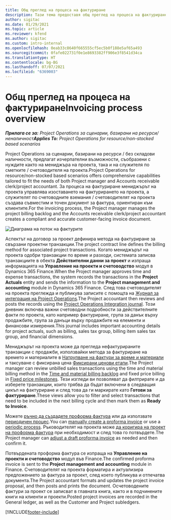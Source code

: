 ```yaml
---
title: Общ преглед на процеса на фактуриране
description: Тази тема предоставя общ преглед на процеса на фактуриране в Project Operations за сценарии, базирани на ресурси / на склад.
author: sigitac
ms.date: 01/29/2021
ms.topic: article
ms.reviewer: kfend
ms.author: sigitac
ms.custom: intro-internal
ms.openlocfilehash: 0eab33c8640f665555cf5ec5b0f188e5af65a493
ms.sourcegitcommit: 0fafe022731f0e1e8693382ff906e3f8541d34ca
ms.translationtype: HT
ms.contentlocale: bg-BG
ms.lasthandoff: 07/07/2021
ms.locfileid: "6369003"
---
```

# <a name="invoicing-process-overview"></a><span data-ttu-id="720df-103">Общ преглед на процеса на фактуриране</span><span class="sxs-lookup"><span data-stu-id="720df-103">Invoicing process overview</span></span>

<span data-ttu-id="720df-104">_**Прилага се за:** Project Operations за сценарии, базирани на ресурси/неналичност_</span><span class="sxs-lookup"><span data-stu-id="720df-104">_**Applies To:** Project Operations for resource/non-stocked based scenarios_</span></span>

<span data-ttu-id="720df-105">Project Operations за сценарии, базирани на ресурси / без складови наличности, предлагат изчерпателни възможности, съобразени с нуждите както на мениджъра на проекта, така и на служителя по сметките / счетоводителя на проекта.</span><span class="sxs-lookup"><span data-stu-id="720df-105">Project Operations for resource/non-stocked based scenarios offers comprehensive capabilities tailored to fit the needs of both Project manager and Accounts receivable clerk/project accountant.</span></span> <span data-ttu-id="720df-106">За процеса на фактуриране мениджърът на проекта управлява изоставането на фактурирането на проекта, а служителят по счетоводните вземания / счетоводителят на проекта създава съвместим и точен документ за фактура, ориентиран към клиентите.</span><span class="sxs-lookup"><span data-stu-id="720df-106">For the invoicing process, the Project manager manages the project billing backlog and the Accounts receivable clerk/project accountant creates a compliant and accurate customer-facing invoice document.</span></span>

![Диаграма на поток на фактурите](./media/invoicing-flow.png)

<span data-ttu-id="720df-108">Аспектът на договор за проект дефинира метода на фактуриране за свързани проектни транзакции.</span><span class="sxs-lookup"><span data-stu-id="720df-108">The project contract line defines the billing method for associated project transactions.</span></span> <span data-ttu-id="720df-109">Когато мениджърът на проекта одобри транзакции по време и разходи, системата записва транзакциите в обекта **Действителни данни за проект** и изпраща информацията на **Управление на проекти и счетоводство** модул в Dynamics 365 Finance.</span><span class="sxs-lookup"><span data-stu-id="720df-109">When the Project manager approves time and expense transactions, the system records the transactions in the **Project Actuals** entity and sends the information to the **Project management and accounting** module in Dynamics 365 Finance.</span></span> <span data-ttu-id="720df-110">След това счетоводителят на проекта преглежда и публикува записите с помощта на [Журнал за интеграция на Project Operations](../project-accounting/project-operations-integration-journal.md).</span><span class="sxs-lookup"><span data-stu-id="720df-110">The Project accountant then reviews and posts the records using the [Project Operations Integration journal](../project-accounting/project-operations-integration-journal.md).</span></span> <span data-ttu-id="720df-111">Този дневник включва важни счетоводни подробности за действителните факти по проекта, като например фактуриране, група за данък върху продажбите, група за данъци върху продажбите на елементи и финансови измерения.</span><span class="sxs-lookup"><span data-stu-id="720df-111">This journal includes important accounting details for project actuals, such as billing, sales tax group, billing item sales tax group, and financial dimensions.</span></span>

<span data-ttu-id="720df-112">Мениджърът на проекта може да прегледа нефактурираните транзакции с продажби, използвайки метода за фактуриране на времето и материалите в [Натрупване на фактури за време и материали](../proforma-invoicing/manage-billing-backlog.md#time-and-material-billing-backlog) и таксуване с фиксирана цена [Фиксирани ценови етапи](../proforma-invoicing/manage-billing-backlog.md#fixed-price-milestones).</span><span class="sxs-lookup"><span data-stu-id="720df-112">The Project manager can review unbilled sales transactions using the time and material billing method in the [Time and material billing backlog](../proforma-invoicing/manage-billing-backlog.md#time-and-material-billing-backlog) and fixed price billing in [Fixed price milestones](../proforma-invoicing/manage-billing-backlog.md#fixed-price-milestones).</span></span> <span data-ttu-id="720df-113">Тези изгледи ви позволяват да филтрирате и да изберете транзакции, които трябва да бъдат включени в следващия цикъл на фактуриране и след това да ги маркирате като **Готови за фактуриране**.</span><span class="sxs-lookup"><span data-stu-id="720df-113">These views allow you to filter and select transactions that need to be included in the next billing cycle and then mark them as **Ready to Invoice**.</span></span>

<span data-ttu-id="720df-114">Можете [ръчно да създадете проформа фактура](../proforma-invoicing/create-manual-proforma-invoice.md) или да използвате [периодичен процес](../proforma-invoicing/configure-automated-invoice-creation.md).</span><span class="sxs-lookup"><span data-stu-id="720df-114">You can [manually create a proforma invoice](../proforma-invoicing/create-manual-proforma-invoice.md) or use a [periodic process](../proforma-invoicing/configure-automated-invoice-creation.md).</span></span> <span data-ttu-id="720df-115">Ръководителят на проекта може [да коригира на проект на проформа фактура](../proforma-invoicing/manage-proforma-invoice.md) при необходимост и след това го потвърдете.</span><span class="sxs-lookup"><span data-stu-id="720df-115">The Project manager can [adjust a draft proforma invoice](../proforma-invoicing/manage-proforma-invoice.md) as needed and then confirm it.</span></span>

<span data-ttu-id="720df-116">Потвърдената проформа фактура се изпраща на **Управление на проекти и счетоводство** модул във Finance.</span><span class="sxs-lookup"><span data-stu-id="720df-116">The confirmed proforma invoice is sent to the **Project management and accounting** module in Finance.</span></span> <span data-ttu-id="720df-117">Счетоводителят на проекта форматира и актуализира предложението за фактура за проект, след което публикува и отпечатва документа.</span><span class="sxs-lookup"><span data-stu-id="720df-117">The Project accountant formats and updates the project invoice proposal, and then posts and prints the document.</span></span> <span data-ttu-id="720df-118">Осчетоводените фактури за проект се записват в главната книга, както и в подчинените книги на клиенти и проекти.</span><span class="sxs-lookup"><span data-stu-id="720df-118">Posted project invoices are recorded in the General ledger, as well as the Customer and Project subledgers.</span></span>


[!INCLUDE[footer-include](../includes/footer-banner.md)]